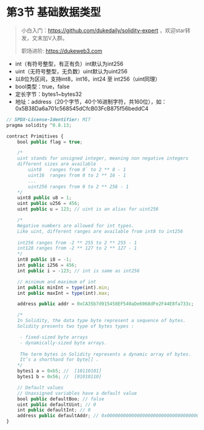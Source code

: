 # 第3节 基础数据类型

> 小白入门：https://github.com/dukedaily/solidity-expert ，欢迎star转发，文末加V入群。
>
> 职场进阶: https://dukeweb3.com

- int（有符号整型，有正有负）int默认为int256
- uint（无符号整型，无负数）uint默认为uint256
- 以8位为区间，支持int8，int16，int24 至 int256（uint同理）
- bool类型：true，false
- 定长字节：bytes1~bytes32
- 地址：address（20个字节，40个16进制字符，共160位），如：0x5B38Da6a701c568545dCfcB03FcB875f56beddC4

```js
// SPDX-License-Identifier: MIT
pragma solidity ^0.8.13;

contract Primitives {
    bool public flag = true;

    /*
    uint stands for unsigned integer, meaning non negative integers
    different sizes are available
        uint8   ranges from 0` to 2 ** 8 - 1
        uint16  ranges from 0 to 2 ** 16 - 1
        ...
        uint256 ranges from 0 to 2 ** 256 - 1
    */
    uint8 public u8 = 1;
    uint public u256 = 456;
    uint public u = 123; // uint is an alias for uint256

    /*
    Negative numbers are allowed for int types.
    Like uint, different ranges are available from int8 to int256
    
    int256 ranges from -2 ** 255 to 2 ** 255 - 1
    int128 ranges from -2 ** 127 to 2 ** 127 - 1
    */
    int8 public i8 = -1;
    int public i256 = 456;
    int public i = -123; // int is same as int256

    // minimum and maximum of int
    int public minInt = type(int).min;
    int public maxInt = type(int).max;

    address public addr = 0xCA35b7d915458EF540aDe6068dFe2F44E8fa733c;

    /*
    In Solidity, the data type byte represent a sequence of bytes. 
    Solidity presents two type of bytes types :

     - fixed-sized byte arrays
     - dynamically-sized byte arrays.
     
     The term bytes in Solidity represents a dynamic array of bytes. 
     It’s a shorthand for byte[] .
    */
    bytes1 a = 0xb5; //  [10110101]
    bytes1 b = 0x56; //  [01010110]

    // Default values
    // Unassigned variables have a default value
    bool public defaultBoo; // false
    uint public defaultUint; // 0
    int public defaultInt; // 0
    address public defaultAddr; // 0x0000000000000000000000000000000000000000
}

```

